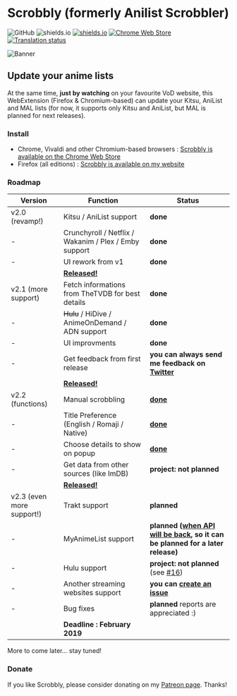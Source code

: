 # Scrobbly (formerly Anilist Scrobbler)

![GitHub](https://img.shields.io/github/license/leonekmi/scrobbly.svg)
![shields.io](https://img.shields.io/badge/browsers-chromium--based%2C%20firefox-green.svg)
[![shields.io](https://img.shields.io/jenkins/s/https/ci.leonekmi.fr/job/scrobbly/job/master.svg)](https://ci.leonekmi.fr/blue/organizations/jenkins/scrobbly/branches/)
[![Chrome Web Store](https://img.shields.io/chrome-web-store/v/bghcjdikmfopmhpgcocpgfefjppkfjpn.svg)](https://chrome.google.com/webstore/detail/scrobbly/bghcjdikmfopmhpgcocpgfefjppkfjpn)
[![Translation status](https://translate.leonekmi.fr/widgets/scrobbly/-/svg-badge.svg)](https://translate.leonekmi.fr/engage/scrobbly/?utm_source=widget)

![Banner](https://scrobbly.leonekmi.fr/banner_github.png)

## Update your anime lists

At the same time, **just by watching** on your favourite VoD website, this WebExtension (Firefox & Chromium-based) can update your Kitsu, AniList and MAL lists (for now, it supports only Kitsu and AniList, but MAL is planned for next releases).

### Install

- Chrome, Vivaldi and other Chromium-based browsers : [Scrobbly is available on the Chrome Web Store](https://chrome.google.com/webstore/detail/scrobbly/bghcjdikmfopmhpgcocpgfefjppkfjpn)
- Firefox (all editions) : [Scrobbly is available on my website](https://scrobbly.leonekmi.fr/firefox/scrobbly-2.1.1-fx.xpi)

### Roadmap

| Version                   | Function                                                                        | Status                                                                                                                                                   |
|---------------------------|---------------------------------------------------------------------------------|----------------------------------------------------------------------------------------------------------------------------------------------------------|
| v2.0 (revamp!)            | Kitsu / AniList support                                                         | **done**                                                                                                                                                 |
| -                         | Crunchyroll / Netflix / Wakanim / Plex / Emby support                           | **done**                                                                                                                                                 |
| -                         | UI rework from v1                                                               | **done**                                                                                                                                                 |
|                           | **[Released!](https://github.com/leonekmi/scrobbly/releases/tag/v2.0-epsilon)** |                                                                                                                                                          |
| v2.1 (more support)       | Fetch informations from TheTVDB for best details                                | **done**                                                                                                                                                 |
| -                         | ~~Hulu~~ / HiDive / AnimeOnDemand / ADN support                                 | **done**                                                                                                                                                 |
| -                         | UI improvments                                                                  | **done**                                                                                                                                                 |
| -                         | Get feedback from first release                                                 | **you can always send me feedback on [Twitter](https://twitter.com/leonekmi)**                                                                           |
|                           | **[Released!](https://github.com/leonekmi/scrobbly/releases/tag/v2.1-epsilon)** |                                                                                                                                                          |
| v2.2 (functions)          | Manual scrobbling                                                               | **[done](https://twitter.com/leonekmi/status/1073239381115396097)**                                                                                      |
| -                         | Title Preference (English / Romaji / Native)                                    | **[done](https://twitter.com/leonekmi/status/1073204439954137088)**                                                                                      |
| -                         | Choose details to show on popup                                                 | **[done](https://twitter.com/leonekmi/status/1073696605960847362)**                                                                                      |
| -                         | Get data from other sources (like ImDB)                                         | **project: not planned**                                                                                                                                 |
|                           | **[Released!](https://github.com/leonekmi/scrobbly/releases/tag/v2.2-epsilon)** |                                                                                                                                                          |
| v2.3 (even more support!) | Trakt support                                                                   | **planned**                                                                                                                                              |
| -                         | MyAnimeList support                                                             | **planned ([when API will be back](https://myanimelist.net/forum/?topicid=1740204&amp;show=400#msg56198138), so it can be planned for a later release)** |
| -                         | Hulu support                                                                    | **project: not planned** (see [#16](https://github.com/leonekmi/scrobbly/issues/16#issue-385401883))                                                     |
| -                         | Another streaming websites support                                              | **you can [create an issue](https://github.com/leonekmi/scrobbly/issues/new)**                                                                           |
| -                         | Bug fixes                                                                       | **planned** reports are appreciated :)                                                                                                                   |
|                           | **Deadline : February 2019**                                                    |                                                                                                                                                          |

More to come later... stay tuned!

### Donate

If you like Scrobbly, please consider donating on my [Patreon page](https://patreon.com/leonekmi). Thanks!

